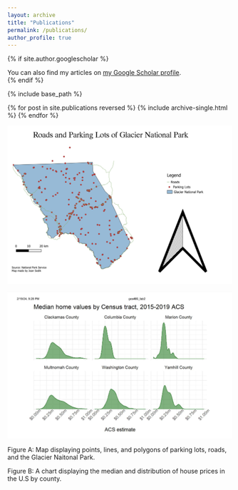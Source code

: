 ```yaml
---
layout: archive
title: "Publications"
permalink: /publications/
author_profile: true
---
```


{% if site.author.googlescholar %}
  <div class="wordwrap">You can also find my articles on <a href="{{site.author.googlescholar}}">my Google Scholar profile</a>.</div>
{% endif %}

{% include base_path %}

{% for post in site.publications reversed %}
  {% include archive-single.html %}
{% endfor %}

![Map of Roads and Parking Lots in Glacier National Park](/images/Glacier2.jpg)

![Median House Prices in Various U.S Counties](/images/counties_data.png)
<p> Figure A: Map displaying points, lines, and polygons of parking lots, roads, and the Glacier Naitonal Park. <p> 


<p> Figure B: A chart displaying the median and distribution of house prices in the U.S by county. </p>
